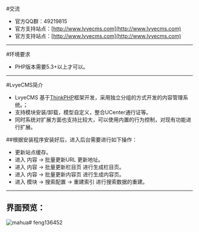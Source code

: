 #交流
* 官方QQ群：49219815
* 官方支持站点：[http://www.lvyecms.com](http://www.lvyecms.com)
* 官方支持站点：[http://www.lvyecms.com](http://www.lvyecms.com)
----
#环境要求
* PHP版本需要5.3+以上才可以。

----
#LvyeCMS简介 
* LvyeCMS 基于[ThinkPHP](http://www.thinkphp.cn)框架开发，采用独立分组的方式开发的内容管理系统。；
* 支持模块安装/卸载，模型自定义，整合UCenter通行证等。
* 同时系统对扩展方面也支持比较大，可以使用内置的行为控制，对现有功能进行扩展。

##根据安装程序安装好后，进入后台需要进行如下操作：
* 更新站点缓存。
* 进入 内容 -> 批量更新URL 更新地址。
* 进入 内容 -> 批量更新栏目页 进行生成栏目页。
* 进入 内容 -> 批量更新内容页 进行生成内容页。
* 进入 模块 -> 搜索配置 -> 重建索引 进行搜索数据的重建。

---

## 界面预览：
 ![mahua](http://lvyecms.com/d/file/lvyecms.png)# feng136452
